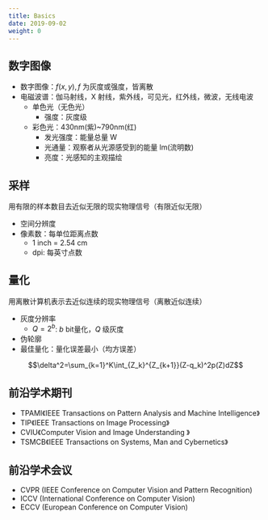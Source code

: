 ```yaml
---
title: Basics
date: 2019-09-02
weight: 0
---
```


## 数字图像

* 数字图像：$f(x,y),f$ 为灰度或强度，皆离散
* 电磁波谱：伽马射线，X 射线，紫外线，可见光，红外线，微波，无线电波
    * 单色光（无色光）
        * 强度：灰度级
    * 彩色光：430nm(紫)~790nm(红)
        * 发光强度：能量总量 W
        * 光通量：观察者从光源感受到的能量 lm(流明数)
        * 亮度：光感知的主观描绘

## 采样

用有限的样本数目去近似无限的现实物理信号（有限近似无限）

* 空间分辨度
* 像素数：每单位距离点数
  * 1 inch = 2.54 cm
  * dpi: 每英寸点数

## 量化

用离散计算机表示去近似连续的现实物理信号（离散近似连续）

* 灰度分辨率
  * $Q=2^b$: $b$ bit量化，$Q$ 级灰度
* 伪轮廓
* 最佳量化：量化误差最小（均方误差）

$$\delta^2=\sum_{k=1}^K\int_{Z_k}^{Z_{k+1}}(Z-q_k)^2p(Z)dZ$$

## 前沿学术期刊

* TPAMI《IEEE Transactions on Pattern Analysis and Machine Intelligence》
* TIP《IEEE Transactions on Image Processing》
* CVIU《Computer Vision and Image Understanding
》
* TSMCB《IEEE Transactions on Systems, Man and
Cybernetics》

## 前沿学术会议

* CVPR (IEEE Conference on Computer Vision and Pattern Recognition)
* ICCV (International Conference on Computer Vision)
* ECCV (European Conference on Computer Vision)